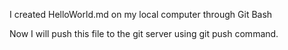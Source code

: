 I created HelloWorld.md on my local computer through Git Bash

Now I will push this file to the git server using git push command.

